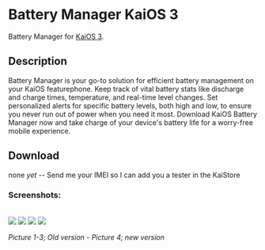 # Battery Manager KaiOS 3
Battery Manager for [KaiOS 3](https://www.kaiostech.com).
<br>

## Description
Battery Manager is your go-to solution for efficient battery management on your KaiOS featurephone. Keep track of vital battery stats like discharge and charge times, temperature, and real-time level changes. Set personalized alerts for specific battery levels, both high and low, to ensure you never run out of power when you need it most. Download KaiOS Battery Manager now and take charge of your device's battery life for a worry-free mobile experience.
<br>

## Download
none *yet* -- Send me your IMEI so I can add you a tester in the KaiStore
<br>

### Screenshots:
<br>
<img src="https://github.com/W4IT-Dev/Battery-manager/assets/110252354/a0dcd477-4247-4e04-bc99-ebddd7dde0b1">
<img src="https://github.com/W4IT-Dev/Battery-manager/assets/110252354/05bae195-aa6c-4f3f-aecc-7afb55dae4a7">
<img src="https://github.com/W4IT-Dev/Battery-manager/assets/110252354/b4973abb-d7b1-40d5-a8ca-1cb3a0459762">
<img src="https://github.com/W4IT-Dev/Battery-manager/assets/110252354/173cdcbc-7fa4-493d-bb79-d7ab8bb21f8b">

*Picture 1-3; Old version - Picture 4; new version*
